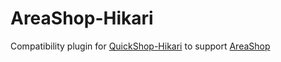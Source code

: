 # AreaShop-Hikari
Compatibility plugin for [QuickShop-Hikari](https://github.com/Ghost-chu/QuickShop-Hikari) to support [AreaShop](https://github.com/md5sha256/AreaShop)
